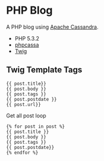 PHP Blog
========
A PHP blog using [Apache Cassandra](http://cassandra.apache.org).

* PHP 5.3.2
* [phpcassa](https://github.com/thobbs/phpcassa)
* [Twig](http://www.twig-project.org/) 


Twig Template Tags
------------------------------

    {{ post.title}}
    {{ post.body }} 
    {{ post.tags }}
    {{ post.postdate }}
    {{ post.url}}

Get all post loop

    {% for post in post %}
    {{ post.title }} 
    {{ post.body }}
    {{ post.tags }}
    {{ post.postdate}}
    {% endfor %}

